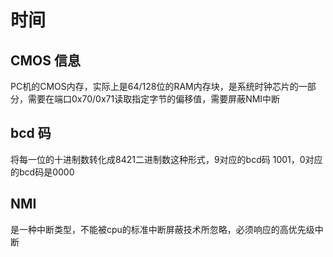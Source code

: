 # 时间

## CMOS 信息

PC机的CMOS内存，实际上是64/128位的RAM内存块，是系统时钟芯片的一部分，需要在端口0x70/0x71读取指定字节的偏移值，需要屏蔽NMI中断

## bcd 码

将每一位的十进制数转化成8421二进制数这种形式，9对应的bcd码 1001，0对应的bcd码是0000

## NMI

是一种中断类型，不能被cpu的标准中断屏蔽技术所忽略，必须响应的高优先级中断
